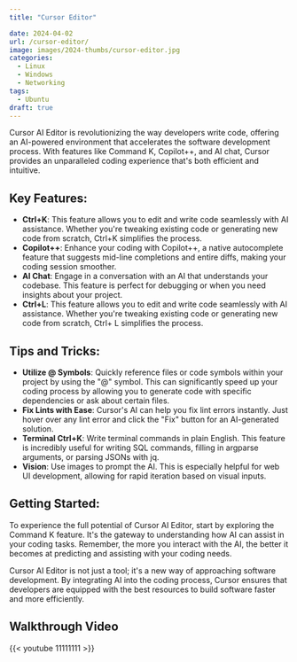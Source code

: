 ```yaml
---
title: "Cursor Editor"

date: 2024-04-02
url: /cursor-editor/
image: images/2024-thumbs/cursor-editor.jpg
categories:
  - Linux
  - Windows
  - Networking
tags:
  - Ubuntu
draft: true
---
```

Cursor AI Editor is revolutionizing the way developers write code, offering an AI-powered environment that accelerates the software development process. With features like Command K, Copilot++, and AI chat, Cursor provides an unparalleled coding experience that's both efficient and intuitive.<!--more-->
## Key Features:
- **Ctrl+K**: This feature allows you to edit and write code seamlessly with AI assistance. Whether you're tweaking existing code or generating new code from scratch, Ctrl+K simplifies the process.
- **Copilot++**: Enhance your coding with Copilot++, a native autocomplete feature that suggests mid-line completions and entire diffs, making your coding session smoother.
- **AI Chat**: Engage in a conversation with an AI that understands your codebase. This feature is perfect for debugging or when you need insights about your project.
- **Ctrl+L**: This feature allows you to edit and write code seamlessly with AI assistance. Whether you're tweaking existing code or generating new code from scratch, Ctrl+ L simplifies the process.

## Tips and Tricks:
- **Utilize @ Symbols**: Quickly reference files or code symbols within your project by using the "@" symbol. This can significantly speed up your coding process by allowing you to generate code with specific dependencies or ask about certain files.
- **Fix Lints with Ease**: Cursor's AI can help you fix lint errors instantly. Just hover over any lint error and click the "Fix" button for an AI-generated solution.
- **Terminal Ctrl+K**: Write terminal commands in plain English. This feature is incredibly useful for writing SQL commands, filling in argparse arguments, or parsing JSONs with jq.
- **Vision**: Use images to prompt the AI. This is especially helpful for web UI development, allowing for rapid iteration based on visual inputs.

## Getting Started:
To experience the full potential of Cursor AI Editor, start by exploring the Command K feature. It's the gateway to understanding how AI can assist in your coding tasks. Remember, the more you interact with the AI, the better it becomes at predicting and assisting with your coding needs.

Cursor AI Editor is not just a tool; it's a new way of approaching software development. By integrating AI into the coding process, Cursor ensures that developers are equipped with the best resources to build software faster and more efficiently.



## Walkthrough Video

{{< youtube 11111111 >}}
